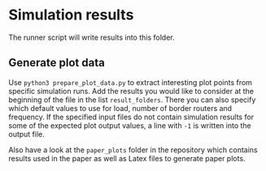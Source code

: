 # Simulation results

The runner script will write results into this folder.

## Generate plot data

Use `python3 prepare_plot_data.py` to extract interesting plot points from
specific simulation runs. Add the results you would like to consider at the
beginning of the file in the list `result_folders`. There you can also specify
which default values to use for load, number of border routers and frequency. If
the specified input files do not contain simulation results for some of the
expected plot output values, a line with `-1` is written into the output file.

Also have a look at the `paper_plots` folder in the repository which contains
results used in the paper as well as Latex files to generate paper plots.

